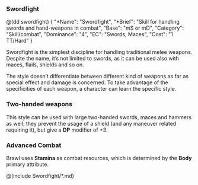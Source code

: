 ### Swordfight

@(dd swordfight)
{ 
  "*Name": "Swordfight",
  "*Brief": "Skill for handling swords and hand-weapons in combat",
  "Base": "mS or mD",
  "Category": "Skill/combat",
  "Dominance": "4",
  "EC": "Swords, Maces",
  "Cost": "1 TT/Hard"
}

Swordfight is the simplest discipline for handling traditional melee weapons.
Despite the name, it’s not limited to swords, as it can be used also with maces,
flails, shields and so on.

The style doesn’t differentiate between different kind of weapons as far as
special effect and damage is concerned. To take advantage of the specificities
of each weapon, a character can learn the specific style.

###  Two-handed weapons

This style can be used with large two-handed swords, maces and hammers as well;
they prevent the usage of a shield (and any maneuver related requiring it),
but give a **DP** modifier of +3.

### Advanced Combat

Brawl uses **Stamina** as combat resources, which is determined by the **Body**
primary attribute.

@(include Swordfight/*.md)
